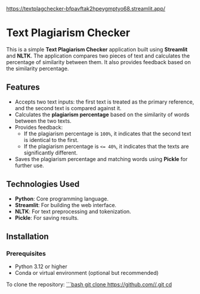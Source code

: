 https://textplagchecker-bfpavftak2hpeygmptyo68.streamlit.app/
# Text Plagiarism Checker

This is a simple **Text Plagiarism Checker** application built using **Streamlit** and **NLTK**. The application compares two pieces of text and calculates the percentage of similarity between them. It also provides feedback based on the similarity percentage.

## Features
- Accepts two text inputs: the first text is treated as the primary reference, and the second text is compared against it.
- Calculates the **plagiarism percentage** based on the similarity of words between the two texts.
- Provides feedback:
  - If the plagiarism percentage is `100%`, it indicates that the second text is identical to the first.
  - If the plagiarism percentage is `<= 40%`, it indicates that the texts are significantly different.
- Saves the plagiarism percentage and matching words using **Pickle** for further use.

## Technologies Used
- **Python**: Core programming language.
- **Streamlit**: For building the web interface.
- **NLTK**: For text preprocessing and tokenization.
- **Pickle**: For saving results.

## Installation

### Prerequisites
- Python 3.12 or higher
- Conda or virtual environment (optional but recommended)


To clone the repository:
[   ```bash
   git clone https://github.com/<your-username>/<your-repository-name>.git
   cd <your-repository-name>](https://github.com/utkarshobd/text_plag_checker)

